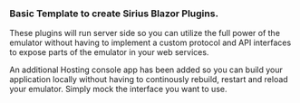 ### Basic Template to create Sirius Blazor Plugins. 

These plugins will run server side so you can utilize the full power of the emulator without having to implement a custom protocol and API interfaces to expose parts of the emulator in your web services.

An additional Hosting console app has been added so you can build your application locally without having to continously rebuild, restart and reload your emulator. Simply mock the interface you want to use.
